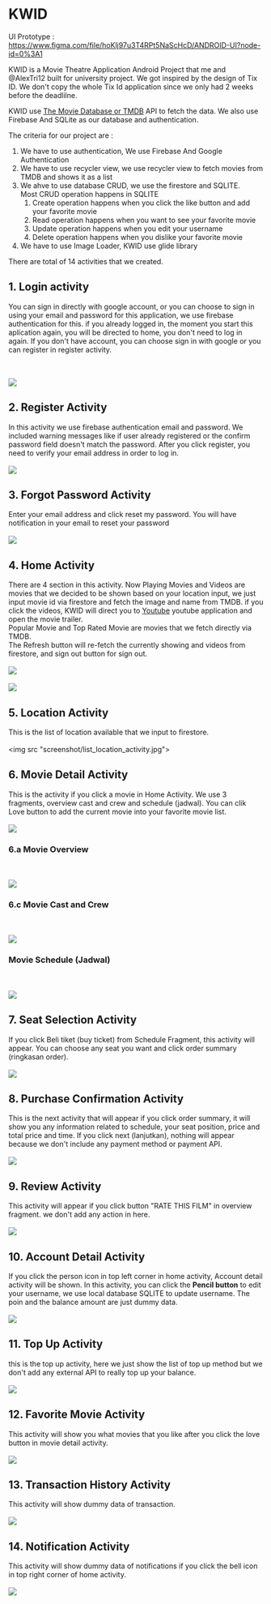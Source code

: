 # KWID 

UI Prototype : https://www.figma.com/file/hoKlj97u3T4RPt5NaScHcD/ANDROID-UI?node-id=0%3A1 <br>

KWID is a Movie Theatre Application Android Project that me and @AlexTri12 built for university project. We got inspired by the design 
of Tix ID. We don't copy the whole Tix Id application since we only had 2 weeks before the deadlilne.

KWID use [The Movie Database or TMDB](https://www.themoviedb.org) API to fetch the data. We also use Firebase And SQLite as our database
and authentication.

The criteria for our project are :
<br>
<ol>
	<li> We have to use authentication, We use Firebase And Google Authentication</li>
	<li> We have to use recycler view, we use recycler view to fetch movies from
	TMDB and shows it as a list</li>
	<li> We ahve to use database CRUD, we use the firestore and SQLITE. <br>
		Most CRUD operation happens in SQLITE
		<ol>
			<li>Create operation happens when you click the like button and add your favorite movie</li>
			<li>Read operation happens when you want to see your favorite movie</li>
			<li>Update operation happens when you edit your username</li>
			<li>Delete operation happens when you dislike your favorite movie</li>
		</ol>
	</li>
	<li>We have to use Image Loader, KWID use glide library</li>
</ol>

There are total of 14 activities that we created.

## 1. Login activity
You can sign in directly with google account, or you can choose to sign in using
your email and password for this application, we use firebase authentication for this.
if you already logged in, the moment you start this aplication again, you will be directed to home, you don't need to log in again. If you don't have account, you can choose sign in
with google or you can register in register activity.

<br> <br>
<img src = "screenshot/login_activity.jpg">

## 2. Register Activity 
In this activity we use firebase authentication email and password.
We included warning messages like if user already registered or the confirm password field doesn't match the password. After you click register, you need to verify your email
address in order to log in.
<br> <br>
<img src = "screenshot/register_activity.jpg">

## 3. Forgot Password Activity
Enter your email address and click reset my password. You will have notification
in your email to reset your password
<br> <br>
<img src = "screenshot/forgot_activity.jpg">

## 4. Home Activity
There are 4 section in this activity. Now Playing Movies and Videos are movies that we decided to be shown based on your location input, we just input movie id via firestore and fetch the image and name from TMDB.
if you click the videos, KWID will direct you to [Youtube](https://www.youtube.com) youtube application and open the movie trailer. 
<br>
Popular Movie and Top Rated Movie are movies that we fetch directly via TMDB. 
<br> 
The Refresh button will re-fetch the currently showing and videos from firestore, and
sign out button for sign out.
<br> <br>
<img src = "screenshot/home_activity_1.jpg">
<br><br>
<img src = "screenshot/home_activity_2.jpg">

## 5. Location Activity
This is the list of location available that we input to firestore. 
<br> <br>
<img src "screenshot/list_location_activity.jpg">

## 6. Movie Detail Activity
This is the activity if you click a movie in Home Activity. We use 3 fragments, overview
cast and crew and schedule (jadwal). You can clik Love button to add the current movie
into your favorite movie list.
<br> <br>
<img src = "screenshot/like.jpg">

### 6.a Movie Overview
<br> <br>
<img src = "screenshot/overview_fragment_1.jpg">

### 6.c Movie Cast and Crew
<br> <br>
<img src = "screenshot/castcrew_fragment.jpg">

### Movie Schedule (Jadwal)
<br> <br>
<img src = "screenshot/schedule_fragment.jpg">

## 7. Seat Selection Activity
If you click Beli tiket (buy ticket) from Schedule Fragment, this activity will appear.
You can choose any seat you want and click order summary (ringkasan order).
<br> <br>
<img src = "screenshot/seat_activity.jpg">

## 8. Purchase Confirmation Activity
This is the next activity that will appear if you click order summary, it will show you
any information related to schedule, your seat position, price and total price and time. If you click next (lanjutkan), nothing will appear because we don't include any payment method or payment API.
<br> <br>
<img src = "screenshot/purchase_confirmation_activity.jpg">

## 9. Review Activity
This activity will appear if you click button "RATE THIS FILM" in overview fragment.
we don't add any action in here.
<br> <br>
<img src = "screenshot/review_activity.jpg">

## 10. Account Detail Activity
If you click the person icon in top left corner in home activity, Account detail activity
will be shown. In this activity, you can click the <b>Pencil button</b> to edit your username, we use local database SQLITE to update username. The poin and the balance amount are just dummy data.
<br> <br>
<img src = "screenshot/profile_activity.jpg">

## 11. Top Up Activity
this is the top up activity, here we just show the list of top up method but we 
don't add any external API to really top up your balance.
<br> <br>
<img src = "screenshot/top_up_activity.jpg">

## 12. Favorite Movie Activity
This activity will show you what movies that you like after you click the love button in
movie detail activity.
<br> <br>
<img src = "screenshot/favorite_movie_activity.jpg">

## 13. Transaction History Activity
This activity will show dummy data of transaction.
<br><br>
<img src = "screenshot/transaction_history_activity.jpg">

## 14. Notification Activity
This activity will show dummy data of notifications if you click the bell icon in top right
corner of home activity.
<br> <br>
<img src = "screenshot/notification_activity.jpg">
